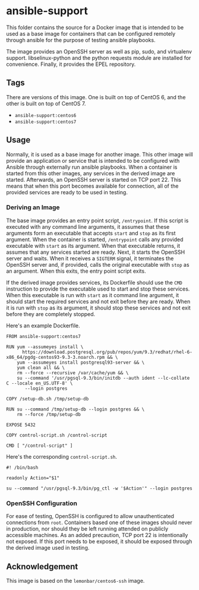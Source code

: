 # ansible-support

This folder contains the source for a Docker image that is intended to be used
as a base image for containers that can be configured remotely through ansible
for the purpose of testing ansible playbooks.

The image provides an OpenSSH server as well as pip, sudo, and virtualenv
support. libselinux-python and the python requests module are installed for
convenience. Finally, it provides the EPEL repository.


## Tags

There are versions of this image. One is built on top of CentOS 6, and the other
is built on top of CentOS 7.

- `ansible-support:centos6`
- `ansible-support:centos7`


## Usage

Normally, it is used as a base image for another image. This other image will
provide an application or service that is intended to be configured with
Ansible through externally run ansible playbooks. When a container is started
from this other images, any services in the derived image are started.
Afterwards, an OpenSSH server is started on TCP port 22. This means that when
this port becomes available for connection, all of the provided services are
ready to be used in testing.


### Deriving an Image

The base image provides an entry point script, `/entrypoint`. If this script is
executed with any command line arguments, it assumes that these arguments form
an executable that accepts `start` and `stop` as its first argument. When the
container is started, `/entrypoint` calls any provided executable with `start`
as its argument. When that executable returns, it assumes that any services
started are ready. Next, it starts the OpenSSH server and waits. When it
receives a `SIGTERM` signal, it terminates the OpenSSH server and, if provided,
calls the original executable with `stop` as an argument. When this exits, the
entry point script exits.

If the derived image provides services, its Dockerfile should use the `CMD`
instruction to provide the executable used to start and stop these services.
When this executable is run with `start` as it command line argument, it should
start the required services and not exit before they are ready. When it is run
with `stop` as its argument, it should stop these services and not exit before
they are completely stopped.

Here's an example Dockerfile.

```
FROM ansible-support:centos7

RUN yum --assumeyes install \
      https://download.postgresql.org/pub/repos/yum/9.3/redhat/rhel-6-x86_64/pgdg-centos93-9.3-3.noarch.rpm && \
    yum --assumeyes install postgresql93-server && \
    yum clean all && \
    rm --force --recursive /var/cache/yum && \
    su --command '/usr/pgsql-9.3/bin/initdb --auth ident --lc-collate C --locale en_US.UTF-8' \
       --login postgres

COPY /setup-db.sh /tmp/setup-db

RUN su --command /tmp/setup-db --login postgres && \
    rm --force /tmp/setup-db

EXPOSE 5432

COPY control-script.sh /control-script

CMD [ "/control-script" ]
```

Here's the corresponding `control-script.sh`.

```
#! /bin/bash

readonly Action="$1"

su --command "/usr/pgsql-9.3/bin/pg_ctl -w '$Action'" --login postgres
```

### OpenSSH Configuration

For ease of testing, OpenSSH is configured to allow unauthenticated connections
from `root`. Containers based one of these images should never in production,
nor should they be left running attended on publicly accessible machines. As an
added precaution, TCP port 22 is intentionally not exposed. If this port needs
to be exposed, it should be exposed through the derived image used in testing.


## Acknowledgement

This image is based on the `lemonbar/centos6-ssh` image.
